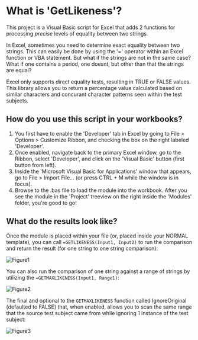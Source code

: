 # What is 'GetLikeness'?
This project is a Visual Basic script for Excel that adds 2 functions for processing *precise* levels of equality between two strings.

In Excel, sometimes you need to determine exact equality between two strings. This can easily be done by using the '=' operator within an Excel function or VBA statement. But what if the strings are not in the same case? What if one contains a period, one doesnt, but other than that the strings are equal?

Excel only supports direct equality tests, resulting in TRUE or FALSE values. This library allows you to return a percentage value calculated based on similar characters and concurant character patterns seen within the test subjects.


## How do you use this script in your workbooks?
1) You first have to enable the 'Developer' tab in Excel by going to File > Options > Customize Ribbon, and checking the box on the right labeled 'Developer'. 
2) Once enabled, navigate back to the primary Excel window, go to the Ribbon, select 'Developer', and click on the 'Visual Basic' button (first button from left).
3) Inside the 'Microsoft Visual Basic for Applications' window that appears, go to File > Import File... (or press CTRL + M while the window is in focus). 
4) Browse to the .bas file to load the module into the workbook. After you see the module in the 'Project' treeview on the right inside the 'Modules' folder, you're good to go!

## What do the results look like?
Once the module is placed within your file (or, placed inside your NORMAL template), you can call `=GETLIKENESS(Input1, Input2)` to run the comparison and return the result (for one string to one string comparison):

![Figure1](https://i.imgur.com/L9aYj1H.png)


You can also run the comparison of one string against a range of strings by utilizing the `=GETMAXLIKENESS(Input1, Range1)`:

![Figure2](https://i.imgur.com/E1aOH9d.png)


The final and optional to the `GETMAXLIKENESS` function called IgnoreOriginal (defaulted to FALSE) that, when enabled, allows you to scan the same range that the source test subject came from while ignoring 1 instance of the test subject:

![Figure3](https://i.imgur.com/7vIfd38.png)
